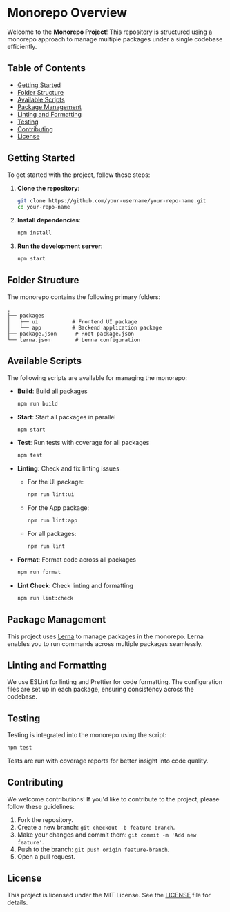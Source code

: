 # Monorepo Overview

Welcome to the **Monorepo Project**! This repository is structured using a monorepo approach to manage multiple packages under a single codebase efficiently.

## Table of Contents

- [Getting Started](#getting-started)
- [Folder Structure](#folder-structure)
- [Available Scripts](#available-scripts)
- [Package Management](#package-management)
- [Linting and Formatting](#linting-and-formatting)
- [Testing](#testing)
- [Contributing](#contributing)
- [License](#license)

## Getting Started

To get started with the project, follow these steps:

1. **Clone the repository**:

   ```bash
   git clone https://github.com/your-username/your-repo-name.git
   cd your-repo-name
   ```

2. **Install dependencies**:

   ```bash
   npm install
   ```

3. **Run the development server**:
   ```bash
   npm start
   ```

## Folder Structure

The monorepo contains the following primary folders:

```
.
├── packages
│   ├── ui           # Frontend UI package
│   └── app          # Backend application package
├── package.json      # Root package.json
└── lerna.json        # Lerna configuration
```

## Available Scripts

The following scripts are available for managing the monorepo:

- **Build**: Build all packages

  ```bash
  npm run build
  ```

- **Start**: Start all packages in parallel

  ```bash
  npm start
  ```

- **Test**: Run tests with coverage for all packages

  ```bash
  npm test
  ```

- **Linting**: Check and fix linting issues

  - For the UI package:
    ```bash
    npm run lint:ui
    ```
  - For the App package:
    ```bash
    npm run lint:app
    ```
  - For all packages:
    ```bash
    npm run lint
    ```

- **Format**: Format code across all packages

  ```bash
  npm run format
  ```

- **Lint Check**: Check linting and formatting
  ```bash
  npm run lint:check
  ```

## Package Management

This project uses [Lerna](https://lerna.js.org/) to manage packages in the monorepo. Lerna enables you to run commands across multiple packages seamlessly.

## Linting and Formatting

We use ESLint for linting and Prettier for code formatting. The configuration files are set up in each package, ensuring consistency across the codebase.

## Testing

Testing is integrated into the monorepo using the script:

```bash
npm test
```

Tests are run with coverage reports for better insight into code quality.

## Contributing

We welcome contributions! If you'd like to contribute to the project, please follow these guidelines:

1. Fork the repository.
2. Create a new branch: `git checkout -b feature-branch`.
3. Make your changes and commit them: `git commit -m 'Add new feature'`.
4. Push to the branch: `git push origin feature-branch`.
5. Open a pull request.

## License

This project is licensed under the MIT License. See the [LICENSE](LICENSE) file for details.
